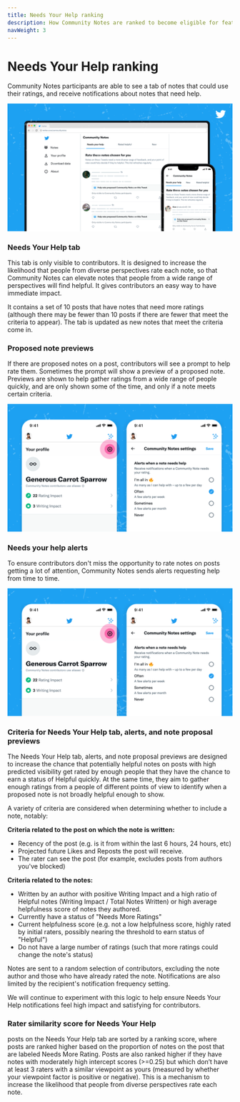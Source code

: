 ```yaml
---
title: Needs Your Help ranking
description: How Community Notes are ranked to become eligible for features and notifications
navWeight: 3
---
```

# Needs Your Help ranking

Community Notes participants are able to see a tab of notes that could use their ratings, and receive notifications about notes that need help.

![Community Notes home page, showing posts with notes to be rated](../images/home.png)

### Needs Your Help tab

This tab is only visible to contributors. It is designed to increase the likelihood that people from diverse perspectives rate each note, so that Community Notes can elevate notes that people from a wide range of perspectives will find helpful. It gives contributors an easy way to have immediate impact.

It contains a set of 10 posts that have notes that need more ratings (although there may be fewer than 10 posts if there are fewer that meet the criteria to appear). The tab is updated as new notes that meet the criteria come in.

### Proposed note previews

If there are proposed notes on a post, contributors will see a prompt to help rate them. Sometimes the prompt will show a preview of a proposed note. Previews are shown to help gather ratings from a wide range of people quickly, and are only shown some of the time, and only if a note meets certain criteria.

![Graphic showing two screenshots of the X app. The one on the left shows the note proposal prompt without a note preview, and the one on the right shows the note proposal prompt with a preview of one proposed note](../images/alerts-settings.png)

### Needs your help alerts

To ensure contributors don't miss the opportunity to rate notes on posts getting a lot of attention, Community Notes sends alerts requesting help from time to time.

![One screenshot showing a Community Notes Contributor profile page, highlighting the settings button on the top right. Another screenshot showing the settings screen where contributors can edit their alert frequency](../images/alerts-settings.png)

### Criteria for Needs Your Help tab, alerts, and note proposal previews

The Needs Your Help tab, alerts, and note proposal previews are designed to increase the chance that potentially helpful notes on posts with high predicted visibility get rated by enough people that they have the chance to earn a status of Helpful quickly. At the same time, they aim to gather enough ratings from a people of different points of view to identify when a proposed note is not broadly helpful enough to show.

A variety of criteria are considered when determining whether to include a note, notably:

**Criteria related to the post on which the note is written:**

- Recency of the post (e.g. is it from within the last 6 hours, 24 hours, etc)
- Projected future Likes and Reposts the post will receive.
- The rater can see the post (for example, excludes posts from authors you've blocked)

**Criteria related to the notes:**

- Written by an author with positive Writing Impact and a high ratio of Helpful notes (Writing Impact / Total Notes Written) or high average helpfulness score of notes they authored.
- Currently have a status of "Needs More Ratings"
- Current helpfulness score (e.g. not a low helpfulness score, highly rated by initial raters, possibly nearing the threshold to earn status of "Helpful")
- Do not have a large number of ratings (such that more ratings could change the note's status)

Notes are sent to a random selection of contributors, excluding the note author and those who have already rated the note. Notifications are also limited by the recipient's notification frequency setting.

We will continue to experiment with this logic to help ensure Needs Your Help notifications feel high impact and satisfying for contributors.

### Rater similarity score for Needs Your Help

posts on the Needs Your Help tab are sorted by a ranking score, where posts are ranked higher based on the proportion of notes on the post that are labeled Needs More Rating. Posts are also ranked higher if they have notes with moderately high intercept scores (>=0.25) but which don’t have at least 3 raters with a similar viewpoint as yours (measured by whether your viewpoint factor is positive or negative). This is a mechanism to increase the likelihood that people from diverse perspectives rate each note.
